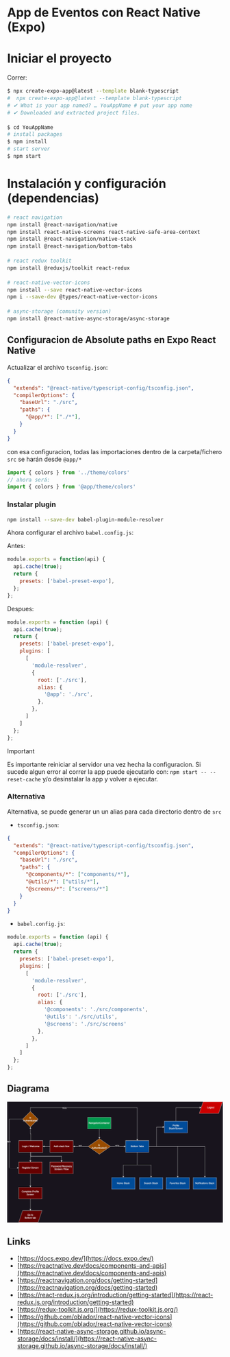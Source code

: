 # App de Eventos con React Native (Expo)

# Iniciar el proyecto

Correr:

```bash
$ npx create-expo-app@latest --template blank-typescript
#  npx create-expo-app@latest --template blank-typescript
# ✔ What is your app named? … YouAppName # put your app name
# ✔ Downloaded and extracted project files.

$ cd YouAppName
# install packages
$ npm install
# start server
$ npm start
```

# Instalación y configuración (dependencias)

```bash
# react navigation
npm install @react-navigation/native
npm install react-native-screens react-native-safe-area-context
npm install @react-navigation/native-stack
npm install @react-navigation/bottom-tabs

# react redux toolkit
npm install @reduxjs/toolkit react-redux

# react-native-vector-icons
npm install --save react-native-vector-icons
npm i --save-dev @types/react-native-vector-icons

# async-storage (comunity version)
npm install @react-native-async-storage/async-storage
```

## Configuracion de Absolute paths en Expo React Native

Actualizar el archivo `tsconfig.json`:

```json
{
  "extends": "@react-native/typescript-config/tsconfig.json",
  "compilerOptions": {
    "baseUrl": "./src",
    "paths": {
      "@app/*": ["./*"],
    }
  }
}
```

con esa configuracion, todas las importaciones dentro de la carpeta/fichero `src` se harán desde `@app/*`

```typescript
import { colors } from '../theme/colors'
// ahora será:
import { colors } from '@app/theme/colors'
```

### Instalar plugin

```sh
npm install --save-dev babel-plugin-module-resolver
```

Ahora configurar el archivo `babel.config.js`:

Antes:

```javascript
module.exports = function(api) {
  api.cache(true);
  return {
    presets: ['babel-preset-expo'],
  };
};
```

Despues:

```javascript
module.exports = function (api) {
  api.cache(true);
  return {
    presets: ['babel-preset-expo'],
    plugins: [
      [
        'module-resolver',
        {
          root: ['./src'],
          alias: {
            '@app': './src',
          },
        },
      ]
    ]
  };
};
```

> [!IMPORTANT]  
> Es importante reiniciar al servidor una vez hecha la configuracion.
> Si sucede algun error al correr la app puede ejecutarlo con: `npm start -- --reset-cache` y/o desinstalar la app y volver a ejecutar.

### Alternativa

Alternativa, se puede generar un un alias para cada directorio dentro de `src`

- `tsconfig.json`:

```json
{
  "extends": "@react-native/typescript-config/tsconfig.json",
  "compilerOptions": {
    "baseUrl": "./src",
    "paths": {
      "@components/*": ["components/*"],
      "@utils/*": ["utils/*"],
      "@screens/*": ["screens/*"]
    }
  }
}
```

- `babel.config.js`:

```javascript
module.exports = function (api) {
  api.cache(true);
  return {
    presets: ['babel-preset-expo'],
    plugins: [
      [
        'module-resolver',
        {
          root: ['./src'],
          alias: {
            '@components': './src/components',
            '@utils': './src/utils',
            '@screens': './src/screens'
          },
        },
      ]
    ]
  };
};
```

## Diagrama
![Eventos app diagrama](EventosApp.png)

## Links

- [https://docs.expo.dev/](https://docs.expo.dev/)
- [https://reactnative.dev/docs/components-and-apis](https://reactnative.dev/docs/components-and-apis)
- [https://reactnavigation.org/docs/getting-started](https://reactnavigation.org/docs/getting-started)
- [https://react-redux.js.org/introduction/getting-started](https://react-redux.js.org/introduction/getting-started)
- [https://redux-toolkit.js.org/](https://redux-toolkit.js.org/)
- [https://github.com/oblador/react-native-vector-icons](https://github.com/oblador/react-native-vector-icons)
- [https://react-native-async-storage.github.io/async-storage/docs/install/](https://react-native-async-storage.github.io/async-storage/docs/install/)